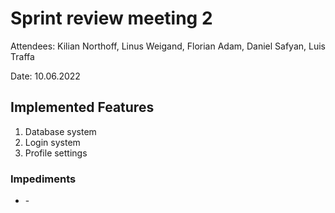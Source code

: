 # Sprint review meeting 2

Attendees: Kilian Northoff, Linus Weigand, Florian Adam, Daniel Safyan, Luis Traffa

Date: 10.06.2022


## Implemented Features

1. Database system
2. Login system
3. Profile settings

### Impediments
- \-
